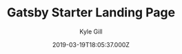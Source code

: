 ---
title: Gatsby Starter Landing Page
github: https://github.com/gillkyle/gatsby-starter-landing-page
demo: https://gatsby-starter-landing-page.netlify.app/
author: Kyle Gill
ssg:
  - Gatsby
cms:
  - Markdown
date: 2019-03-19T18:05:37.000Z
description: 🖱 A simple, minimal Gatsby starter for quick and easy landing pages
draft: false
publish_date: '2019-03-19T18:05:37Z'
update_date: '2020-04-21T19:19:31Z'
github_star: 132
github_fork: 42
---